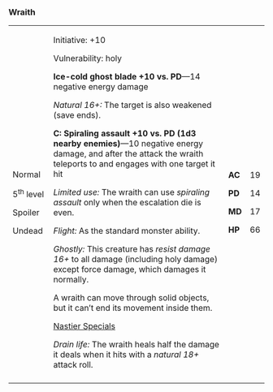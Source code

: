 ### Wraith

<table>
<colgroup>
<col style="width: 16%" />
<col style="width: 72%" />
<col style="width: 5%" />
<col style="width: 5%" />
</colgroup>
<tbody>
<tr class="odd">
<td><p>Normal</p>
<p>5<sup>th</sup> level</p>
<p>Spoiler</p>
<p>Undead</p></td>
<td><p>Initiative: +10</p>
<p>Vulnerability: holy</p>
<p><strong>Ice-cold ghost blade +10 vs. PD</strong>—14 negative energy
damage</p>
<p><em>Natural 16+:</em> The target is also weakened (save ends).</p>
<p><strong>C: Spiraling assault +10 vs. PD (1d3 nearby
enemies)</strong>—10 negative energy damage, and after the attack the
wraith teleports to and engages with one target it hit</p>
<p><em>Limited use:</em> The wraith can use <em>spiraling assault</em>
only when the escalation die is even.</p>
<p><em>Flight:</em> As the standard monster ability.</p>
<p><em>Ghostly:</em> This creature has <em>resist damage 16+</em> to all
damage (including holy damage) except force damage, which damages it
normally.</p>
<p>A wraith can move through solid objects, but it can’t end its
movement inside them.</p>
<p><u>Nastier Specials</u></p>
<p><em>Drain life:</em> The wraith heals half the damage it deals when
it hits with a <em>natural 18+</em> attack roll.</p></td>
<td><p><strong>AC</strong></p>
<p><strong>PD</strong></p>
<p><strong>MD</strong></p>
<p><strong>HP</strong></p></td>
<td><p>19</p>
<p>14</p>
<p>17</p>
<p>66</p></td>
</tr>
<tr class="even">
<td></td>
<td></td>
<td></td>
<td></td>
</tr>
</tbody>
</table>